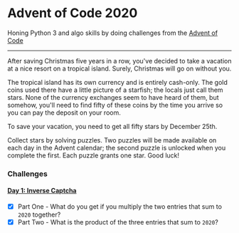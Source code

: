 # Advent of Code 2020

Honing Python 3 and algo skills by doing challenges from the [Advent of Code](http://adventofcode.com/2020)

---

After saving Christmas five years in a row, you've decided to take a vacation at a nice resort on
a tropical island. Surely, Christmas will go on without you.

The tropical island has its own currency and is entirely cash-only. The gold coins used there have
a little picture of a starfish; the locals just call them stars. None of the currency exchanges seem
to have heard of them, but somehow, you'll need to find fifty of these coins by the time you arrive
so you can pay the deposit on your room.

To save your vacation, you need to get all fifty stars by December 25th.

Collect stars by solving puzzles. Two puzzles will be made available on each day in
the Advent calendar; the second puzzle is unlocked when you complete the first.
Each puzzle grants one star. Good luck!

### Challenges
#### [Day 1: Inverse Captcha](src/day_01)
- [x] Part One - What do you get if you multiply the two entries that sum to `2020` together?
- [x] Part Two - What is the product of the three entries that sum to `2020`?
